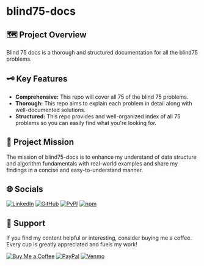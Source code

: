 # blind75-docs

## 🗺️ Project Overview

Blind 75 docs is a thorough and structured documentation for all the blind75 problems.

## 🗝️ Key Features

- **Comprehensive:** This repo will cover all 75 of the blind 75 problems.
- **Thorough:** This repo aims to explain each problem in detail along with well-documented solutions.
- **Structured:** This repo provides and well-organized index of all 75 problems so you can easily find what you're looking for.

## 🎯 Project Mission

The mission of blind75-docs is to enhance my understand of data structure and algorithm fundamentals with real-world examples and share my findings in a concise and easy-to-understand manner.

## 🌐 Socials

[![LinkedIn](https://img.shields.io/badge/LinkedIn-%230077B5.svg?logo=linkedin&logoColor=white)](https://linkedin.com/in/tzm01)
[![GitHub](https://img.shields.io/badge/GitHub-black?logo=github&logoColor=white)](https://github.com/TheCyberLocal)
[![PyPI](https://img.shields.io/badge/PyPI-3776AB?logo=pypi&logoColor=white)](https://pypi.org/user/TheCyberLocal/)
[![npm](https://img.shields.io/badge/npm-%23FFFFFF.svg?logo=npm&logoColor=D00000)](https://www.npmjs.com/~thecyberlocal)

## 💖 Support

If you find my content helpful or interesting, consider buying me a coffee. Every cup is greatly appreciated and fuels my work!

[![Buy Me a Coffee](https://img.shields.io/badge/-buy_me_a%C2%A0coffee-gray?logo=buy-me-a-coffee)](https://buymeacoffee.com/thecyberlocal)
[![PayPal](https://img.shields.io/badge/PayPal-00457C?logo=paypal&logoColor=white)](https://www.paypal.com/paypalme/TheCyberLocal)
[![Venmo](https://img.shields.io/badge/Venmo-008CFF?logo=venmo&logoColor=white)](https://www.venmo.com/TheCyberLocal)
